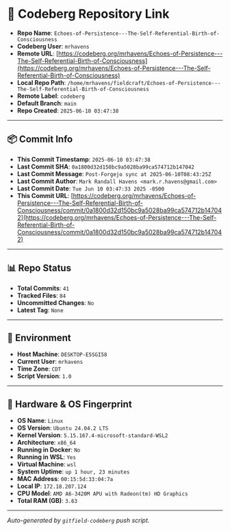 # 🔗 Codeberg Repository Link

- **Repo Name**: `Echoes-of-Persistence---The-Self-Referential-Birth-of-Consciousness`
- **Codeberg User**: `mrhavens`
- **Remote URL**: [https://codeberg.org/mrhavens/Echoes-of-Persistence---The-Self-Referential-Birth-of-Consciousness](https://codeberg.org/mrhavens/Echoes-of-Persistence---The-Self-Referential-Birth-of-Consciousness)
- **Local Repo Path**: `/home/mrhavens/fieldcraft/Echoes-of-Persistence---The-Self-Referential-Birth-of-Consciousness`
- **Remote Label**: `codeberg`
- **Default Branch**: `main`
- **Repo Created**: `2025-06-10 03:47:38`

---

## 📦 Commit Info

- **This Commit Timestamp**: `2025-06-10 03:47:38`
- **Last Commit SHA**: `0a1800d32d150bc9a5028ba99ca574712b147042`
- **Last Commit Message**: `Post-Forgejo sync at 2025-06-10T08:43:25Z`
- **Last Commit Author**: `Mark Randall Havens <mark.r.havens@gmail.com>`
- **Last Commit Date**: `Tue Jun 10 03:47:33 2025 -0500`
- **This Commit URL**: [https://codeberg.org/mrhavens/Echoes-of-Persistence---The-Self-Referential-Birth-of-Consciousness/commit/0a1800d32d150bc9a5028ba99ca574712b147042](https://codeberg.org/mrhavens/Echoes-of-Persistence---The-Self-Referential-Birth-of-Consciousness/commit/0a1800d32d150bc9a5028ba99ca574712b147042)

---

## 📊 Repo Status

- **Total Commits**: `41`
- **Tracked Files**: `84`
- **Uncommitted Changes**: `No`
- **Latest Tag**: `None`

---

## 🧭 Environment

- **Host Machine**: `DESKTOP-E5SGI58`
- **Current User**: `mrhavens`
- **Time Zone**: `CDT`
- **Script Version**: `1.0`

---

## 🧬 Hardware & OS Fingerprint

- **OS Name**: `Linux`
- **OS Version**: `Ubuntu 24.04.2 LTS`
- **Kernel Version**: `5.15.167.4-microsoft-standard-WSL2`
- **Architecture**: `x86_64`
- **Running in Docker**: `No`
- **Running in WSL**: `Yes`
- **Virtual Machine**: `wsl`
- **System Uptime**: `up 1 hour, 23 minutes`
- **MAC Address**: `00:15:5d:33:04:7a`
- **Local IP**: `172.18.207.124`
- **CPU Model**: `AMD A6-3420M APU with Radeon(tm) HD Graphics`
- **Total RAM (GB)**: `3.63`

---

_Auto-generated by `gitfield-codeberg` push script._

